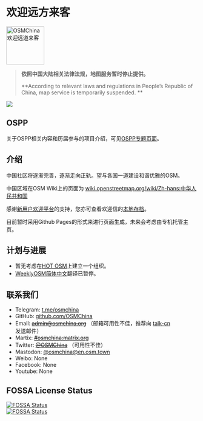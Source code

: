 # 欢迎远方来客

<a href="https://wiki.openstreetmap.org/wiki/Zh-hans:中华人民共和国"><img src="https://wiki.openstreetmap.org/w/images/thumb/1/10/OpenStreetMap_PRC.svg/300px-OpenStreetMap_PRC.svg.png" alt="OSMChina 欢迎远道来客" width=100px></a>

> **依照中国大陆相关法律法规，地图服务暂时停止提供。**
> 
> **According to relevant laws and regulations in People’s Republic of China, map service is temporarily suspended. **

![](https://osmchina.oss-accelerate.aliyuncs.com/static/probe.jpg)
<!--
## 导航

| [团队](/pages/team/team_overview.md) | [开源](/pages/foss/overview.md) | [服务器状态](/pages/hardware/hardware_overview.md) | [捐赠我们](/pages/about_us/donate.md) |
| ---- | ---- | ---------- | ---------- |
| **0**个活跃团队 | **0**个活跃项目 | **0**台在线VPS | 从未开通 |
-->

## OSPP

关于OSPP相关内容和历届参与的项目介绍，可见[OSPP专题页面](/pages/foss/ospp.md)。

## 介绍

中国社区将逐渐完善，逐渐走向正轨。望与各国一道建设和谐优雅的OSM。

中国区域在OSM Wiki上的页面为 [wiki.openstreetmap.org/wiki/Zh-hans:中华人民共和国](https://wiki.openstreetmap.org/wiki/Zh-hans:中华人民共和国)

感谢[新用户欢迎平台](https://github.com/osmbe/osm-welcome-tool)的支持，您亦可查看欢迎信的[本地存档](/pages/welcome/welcome_letter.md)。

目前暂时采用Github Pages的形式来进行页面生成，未来会考虑由专机托管主页。

## 计划与进展

* 暂无考虑在[HOT OSM](https://www.hotosm.org/)上建立一个组织。
* [WeeklyOSM简体中文](weeklyosm.eu/cn/)翻译已暂停。

## 联系我们

* Telegram: [t.me/osmchina](https://t.me/osmchina)
* GitHub: [github.com/OSMChina](https://github.com/OSMChina)
* Email: ~~[admin@osmchina.org](mailto:admin@osmchina.org)~~ （邮箱可用性不佳，推荐向 [talk-cn](https://lists.openstreetmap.org/listinfo/talk-cn) 发送邮件）
* Martix: ~~[#osmchina:matrix.org](https://matrix.to/#/#osmchina:matrix.org)~~
* Twitter: ~~[@OSMChina](https://twitter.com/osmchina)~~ （可用性不佳）
* Mastodon: [@osmchina@en.osm.town](https://en.osm.town/@osmchina)
* Weibo: None
* Facebook: None
* Youtube: None

## FOSSA License Status
[![FOSSA Status](https://app.fossa.com/api/projects/git%2Bgithub.com%2FOSMChina%2FOSMChina-Website.svg?type=shield)](https://app.fossa.com/projects/git%2Bgithub.com%2FOSMChina%2FOSMChina-Website?ref=badge_shield)<br/>
[![FOSSA Status](https://app.fossa.com/api/projects/git%2Bgithub.com%2FOSMChina%2FOSMChina-Website.svg?type=large)](https://app.fossa.com/projects/git%2Bgithub.com%2FOSMChina%2FOSMChina-Website?ref=badge_large)
